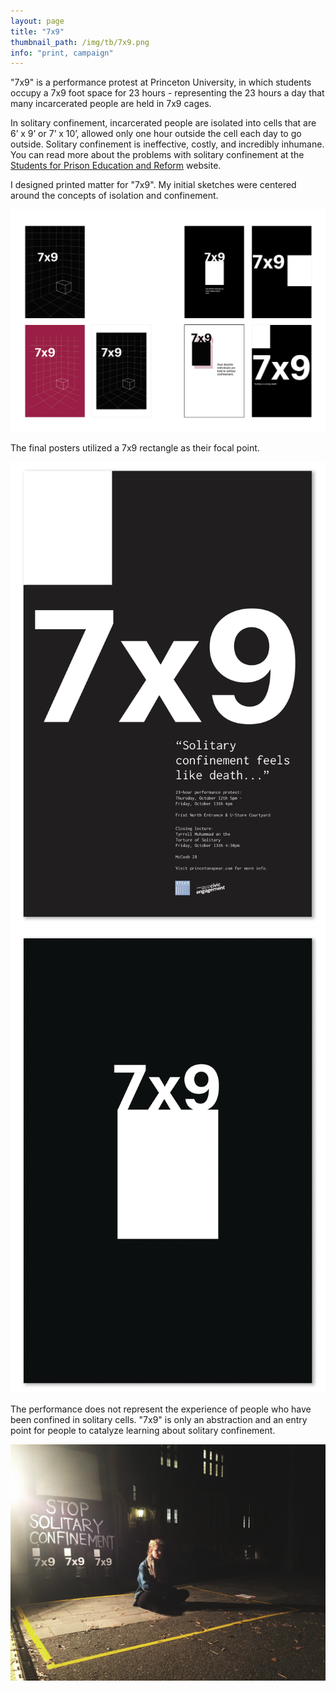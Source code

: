 ```yaml
---
layout: page
title: "7x9"
thumbnail_path: /img/tb/7x9.png
info: "print, campaign"
---
```


"7x9" is a performance protest at Princeton University, in which students occupy a 7x9 foot space for 23 hours - representing the 23 hours a day that many incarcerated people are held in 7x9 cages.

In solitary confinement, incarcerated people are isolated into cells that are 6’ x 9’ or 7’ x 10’, allowed only one hour outside the cell each day to go outside. Solitary confinement is ineffective, costly, and incredibly inhumane. You can read more about the problems with solitary confinement at the [Students for Prison Education and Reform](http://princetonspear.com) website.

I designed printed matter for "7x9". My initial sketches were centered around the concepts of isolation and confinement. 

![SPEAR](/img/spear/7x9_brainstorms.png)

The final posters utilized a 7x9 rectangle as their focal point.

![SPEAR](/img/spear/7x9_poster.png)
![SPEAR](/img/spear/7x9_poster2.png)

The performance does not represent the experience of people who have been confined in solitary cells. "7x9" is only an abstraction and an entry point for people to catalyze learning about solitary confinement.


![SPEAR](/img/spear/7x9_pic.jpg)

